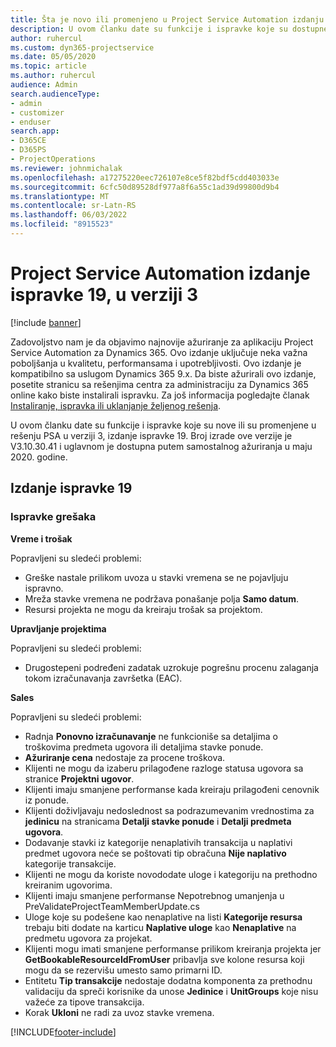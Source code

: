 ```yaml
---
title: Šta je novo ili promenjeno u Project Service Automation izdanju ispravke 19 u verziji 3
description: U ovom članku date su funkcije i ispravke koje su dostupne u Project Service Automation izdanju ispravke 19 u verziji 3.
author: ruhercul
ms.custom: dyn365-projectservice
ms.date: 05/05/2020
ms.topic: article
ms.author: ruhercul
audience: Admin
search.audienceType:
- admin
- customizer
- enduser
search.app:
- D365CE
- D365PS
- ProjectOperations
ms.reviewer: johnmichalak
ms.openlocfilehash: a17275220eec726107e8ce5f82bdf5cdd403033e
ms.sourcegitcommit: 6cfc50d89528df977a8f6a55c1ad39d99800d9b4
ms.translationtype: MT
ms.contentlocale: sr-Latn-RS
ms.lasthandoff: 06/03/2022
ms.locfileid: "8915523"
---
```

# <a name="project-service-automation-update-release-19-v3"></a>Project Service Automation izdanje ispravke 19, u verziji 3

[!include [banner](../includes/psa-now-project-operations.md)]

Zadovoljstvo nam je da objavimo najnovije ažuriranje za aplikaciju Project Service Automation za Dynamics 365. Ovo izdanje uključuje neka važna poboljšanja u kvalitetu, performansama i upotrebljivosti. Ovo izdanje je kompatibilno sa uslugom Dynamics 365 9.x. Da biste ažurirali ovo izdanje, posetite stranicu sa rešenjima centra za administraciju za Dynamics 365 online kako biste instalirali ispravku. Za još informacija pogledajte članak [Instaliranje, ispravka ili uklanjanje željenog rešenja](/power-platform/admin/install-remove-preferred-solution).

U ovom članku date su funkcije i ispravke koje su nove ili su promenjene u rešenju PSA u verziji 3, izdanje ispravke 19. Broj izrade ove verzije je V3.10.30.41 i uglavnom je dostupna putem samostalnog ažuriranja u maju 2020. godine.

## <a name="update-release-19"></a>Izdanje ispravke 19

### <a name="bug-fixes"></a>Ispravke grešaka

**Vreme i trošak**

Popravljeni su sledeći problemi: 

- Greške nastale prilikom uvoza u stavki vremena se ne pojavljuju ispravno.
- Mreža stavke vremena ne podržava ponašanje polja **Samo datum**.
- Resursi projekta ne mogu da kreiraju trošak sa projektom.

**Upravljanje projektima**

Popravljeni su sledeći problemi: 

-  Drugostepeni podređeni zadatak uzrokuje pogrešnu procenu zalaganja tokom izračunavanja završetka (EAC).

**Sales**

Popravljeni su sledeći problemi: 

- Radnja **Ponovno izračunavanje** ne funkcioniše sa detaljima o troškovima predmeta ugovora ili detaljima stavke ponude.
- **Ažuriranje cena** nedostaje za procene troškova.
-  Klijenti ne mogu da izaberu prilagođene razloge statusa ugovora sa stranice **Projektni ugovor**.
- Klijenti imaju smanjene performanse kada kreiraju prilagođeni cenovnik iz ponude.
- Klijenti doživljavaju nedoslednost sa podrazumevanim vrednostima za **jedinicu** na stranicama **Detalji stavke ponude** i **Detalji predmeta ugovora**.
- Dodavanje stavki iz kategorije nenaplativih transakcija u naplativi predmet ugovora neće se poštovati tip obračuna **Nije naplativo** kategorije transakcije.
- Klijenti ne mogu da koriste novododate uloge i kategoriju na prethodno kreiranim ugovorima.
- Klijenti imaju smanjene performanse Nepotrebnog umanjenja u PreValidateProjectTeamMemberUpdate.cs
- Uloge koje su podešene kao nenaplative na listi **Kategorije resursa** trebaju biti dodate na karticu **Naplative uloge** kao **Nenaplative** na predmetu ugovora za projekat.
- Klijenti mogu imati smanjene performanse prilikom kreiranja projekta jer **GetBookableResourceIdFromUser** pribavlja sve kolone resursa koji mogu da se rezervišu umesto samo primarni ID.
- Entitetu **Tip transakcije** nedostaje dodatna komponenta za prethodnu validaciju da spreči korisnike da unose **Jedinice** i **UnitGroups** koje nisu važeće za tipove transakcija.
- Korak **Ukloni** ne radi za uvoz stavke vremena.


[!INCLUDE[footer-include](../includes/footer-banner.md)]
